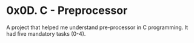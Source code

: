 # 0x0D. C - Preprocessor
A project that helped me understand pre-processor in C programming. It had five mandatory tasks (0-4).